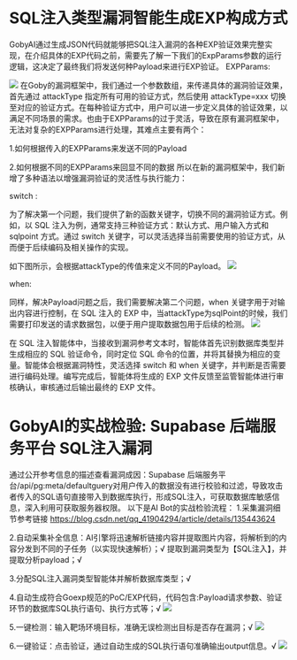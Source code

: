 # SQL注入类型漏洞智能生成EXP构成方式
GobyAI通过生成JSON代码就能够把SQL注入漏洞的各种EXP验证效果完整实现，在介绍具体的EXP代码之前，需要先了解一下我们的ExpParams参数的运行逻辑，这决定了最终我们将发送何种Payload来进行EXP验证。
EXPParams:

**![](https://s3.bmp.ovh/imgs/2024/11/22/645918494da79f84.webp)**
在Goby的漏洞框架中，我们通过一个参数数组，来传递具体的漏洞验证效果，首先通过 attackType 指定所有可用的验证方式，然后使用 attackType=xxx 切换至对应的验证方式。在每种验证方式中，用户可以进一步定义具体的验证效果，以满足不同场景的需求。也由于EXPParams的过于灵活，导致在原有漏洞框架中，无法对复杂的EXPParams进行处理，其难点主要有两个：

1.如何根据传入的EXPParams来发送不同的Payload

2.如何根据不同的EXPParams来回显不同的数据
所以在新的漏洞框架中，我们新增了多种语法以增强漏洞验证的灵活性与执行能力：

switch :

为了解决第一个问题，我们提供了新的函数关键字，切换不同的漏洞验证方式。例如，以 SQL 注入为例，通常支持三种验证方式：默认方式、用户输入方式和 sqlpoint 方式。通过 switch 关键字，可以灵活选择当前需要使用的验证方式，从而便于后续编码及相关操作的实现。

如下图所示，会根据attackType的传值来定义不同的Payload。
**![](https://s3.bmp.ovh/imgs/2024/11/22/168d44bf08be101c.webp)**

when:

同样，解决Payload问题之后，我们需要解决第二个问题，when 关键字用于对输出内容进行控制，在 SQL 注入的 EXP 中，当attackType为sqlPoint的时候，我们需要打印发送的请求数据包，以便于用户提取数据包用于后续的检测。
**![](https://s3.bmp.ovh/imgs/2024/11/22/b9e6f8fe0e91ab6c.webp)**



在 SQL 注入智能体中，当接收到漏洞参考文本时，智能体首先识别数据库类型并生成相应的 SQL 验证命令，同时定位 SQL 命令的位置，并将其替换为相应的变量。智能体会根据漏洞特性，灵活选择 switch 和 when 关键字，并判断是否需要进行编码处理。编写完成后，智能体将生成的 EXP 文件反馈至监管智能体进行审核确认，审核通过后输出最终的 EXP 文件。

# GobyAI的实战检验: Supabase 后端服务平台 SQL注入漏洞
通过公开参考信息的描述查看漏洞成因：Supabase 后端服务平台/api/pg:meta/defaultguery对用户传入的数据没有进行校验和过滤，导致攻击者传入的SQL语句直接带入到数据库执行，形成SQL注入，可获取数据库敏感信息，深入利用可获取服务器权限。
以下是AI Bot的实战检验流程：
1.采集漏洞细节参考链接 https://blog.csdn.net/qq_41904294/article/details/135443624

2.自动采集补全信息：AI引擎将迅速解析链接内容并提取图片内容，将解析到的内容分发到不同的子任务（以实现快速解析）；√
提取到漏洞类型为【SQL注入】，并提取分析payload；√

3.分配SQL注入漏洞类型智能体并解析数据库类型；√

4.自动生成符合Goexp规范的PoC/EXP代码，代码包含:Payload请求参数、验证环节的数据库SQL执行语句、执行方式等；√
**![](https://s3.bmp.ovh/imgs/2024/11/22/3dc44275c8549c71.webp)**

5.一键检测：输入靶场环境目标，准确无误检测出目标是否存在漏洞；√
**![](https://s3.bmp.ovh/imgs/2024/11/22/7e1e51bdd3c32b33.webp)**

6.一键验证：点击验证，通过自动生成的SQL执行语句准确输出output信息。√
**![](https://s3.bmp.ovh/imgs/2024/11/22/0d3d2c10c40ac2db.webp)**
